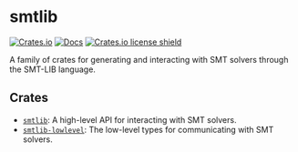 # smtlib

[![Crates.io](https://img.shields.io/crates/v/smtlib.svg)](https://crates.io/crates/smtlib)
[![Docs](https://docs.rs/smtlib/badge.svg)](https://docs.rs/smtlib)
[![Crates.io license shield](https://img.shields.io/crates/l/smtlib.svg)](https://crates.io/crates/smtlib)

A family of crates for generating and interacting with SMT solvers through the SMT-LIB language.

## Crates

- [`smtlib`](https://github.com/oeb25/smtlib-rs/tree/main/smtlib): A high-level API for interacting with SMT solvers.
- [`smtlib-lowlevel`](https://github.com/oeb25/smtlib-rs/tree/main/lowlevel): The low-level types for communicating with SMT solvers.

